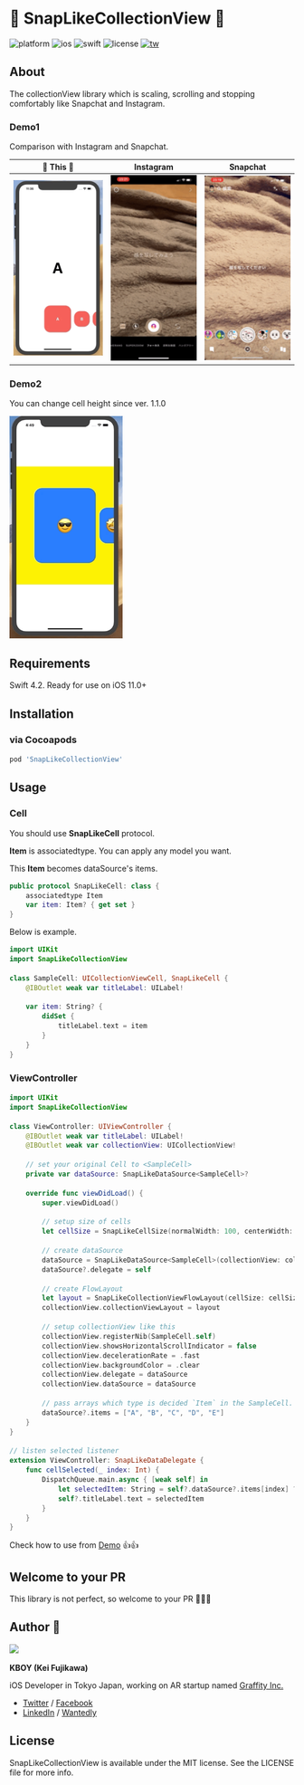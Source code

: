 # 👻 SnapLikeCollectionView 👻 

![platform](https://img.shields.io/badge/platform-ios-blue.svg) ![ios](https://img.shields.io/badge/ios-11.0%2B-blue.svg) ![swift](https://img.shields.io/badge/swift-4.2-orange.svg) ![license](https://img.shields.io/badge/license-MIT-lightgrey.svg)
<a href="https://twitter.com/kboy_silvergym">![tw](https://img.shields.io/badge/twitter-%40kboy__silvergym-blue.svg)</a>

## About

The collectionView library which is scaling, scrolling and stopping comfortably like Snapchat and Instagram.

### Demo1

Comparison with Instagram and Snapchat.

|👻 This 👻|Instagram|Snapchat|
|:-:|:-:|:-:|
|<img src="Images/this.gif" width=200>|<img src="Images/instagram.gif" width=180>|<img src="Images/snapchat.gif" width=180>|

### Demo2

You can change cell height since ver. 1.1.0

<img src="Images/demo2.gif" width=200>


## Requirements
Swift 4.2. Ready for use on iOS 11.0+

## Installation

### via Cocoapods

```ruby
pod 'SnapLikeCollectionView'
```

## Usage

### Cell

You should use **SnapLikeCell** protocol.

**Item** is associatedtype. You can apply any model you want.

This **Item** becomes dataSource's items.

```swift
public protocol SnapLikeCell: class {
    associatedtype Item
    var item: Item? { get set }
}
```

Below is example.

```swift
import UIKit
import SnapLikeCollectionView

class SampleCell: UICollectionViewCell, SnapLikeCell {
    @IBOutlet weak var titleLabel: UILabel!
    
    var item: String? {
        didSet {
            titleLabel.text = item
        }
    }
}
```

### ViewController

```swift
import UIKit
import SnapLikeCollectionView

class ViewController: UIViewController {
    @IBOutlet weak var titleLabel: UILabel!
    @IBOutlet weak var collectionView: UICollectionView!
    
    // set your original Cell to <SampleCell>
    private var dataSource: SnapLikeDataSource<SampleCell>?
    
    override func viewDidLoad() {
        super.viewDidLoad()
        
        // setup size of cells
        let cellSize = SnapLikeCellSize(normalWidth: 100, centerWidth: 160)
        
        // create dataSource
        dataSource = SnapLikeDataSource<SampleCell>(collectionView: collectionView, cellSize: cellSize)
        dataSource?.delegate = self
        
        // create FlowLayout
        let layout = SnapLikeCollectionViewFlowLayout(cellSize: cellSize)
        collectionView.collectionViewLayout = layout
        
        // setup collectionView like this
        collectionView.registerNib(SampleCell.self)
        collectionView.showsHorizontalScrollIndicator = false
        collectionView.decelerationRate = .fast
        collectionView.backgroundColor = .clear
        collectionView.delegate = dataSource
        collectionView.dataSource = dataSource
        
        // pass arrays which type is decided `Item` in the SampleCell.
        dataSource?.items = ["A", "B", "C", "D", "E"]
    }
}

// listen selected listener
extension ViewController: SnapLikeDataDelegate {
    func cellSelected(_ index: Int) {
        DispatchQueue.main.async { [weak self] in
            let selectedItem: String = self?.dataSource?.items[index] ?? ""
            self?.titleLabel.text = selectedItem
        }
    }
}
```

Check how to use from [Demo](https://github.com/kboy-silvergym/SnapLikeCollectionView/tree/master/Demo) 👍👍

## Welcome to your PR
This library is not perfect, so welcome to your PR 🤲🤲🤲

## Author 👻

<img src ="https://avatars3.githubusercontent.com/u/17683316?s=460&v=4" width=150>

**KBOY (Kei Fujikawa)**

iOS Developer in Tokyo Japan, working on AR startup named [Graffity Inc.](https://www.graffity.jp/)

- [Twitter](https://twitter.com/kboy_silvergym) / [Facebook](https://www.facebook.com/kei.fujikawa1)
- [LinkedIn](https://www.linkedin.com/in/kei-fujikawa) / [Wantedly](https://www.wantedly.com/users/17820205)

## License

SnapLikeCollectionView is available under the MIT license. See the LICENSE file for more info.
